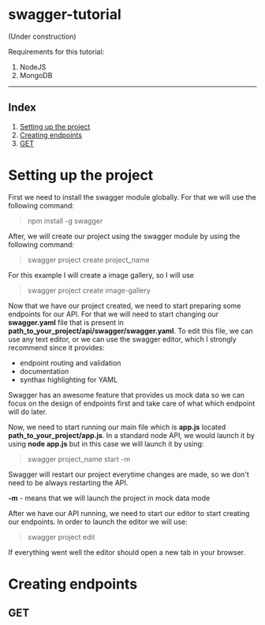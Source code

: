# swagger-tutorial

(Under construction)

Requirements for this tutorial:

1. NodeJS
2. MongoDB

___

## Index

1. [Setting up the project](#setting-up-the-project)
2. [Creating endpoints](#creating-endpoints)
 1. [GET](#GET)

# Setting up the project

First we need to install the swagger module globally. For that we will use the following command:

> npm install -g swagger


After, we will create our project using the swagger module by using the following command:

> swagger project create project_name


For this example I will create a image gallery, so I will use

> swagger project create image-gallery


Now that we have our project created, we need to start preparing some endpoints for our API. For that we will need to start changing our **swagger.yaml** file that is present in **path_to_your_project/api/swagger/swagger.yaml**. To edit this file, we can use any text editor, or we can use the swagger editor, which I strongly recommend since it provides:


* endpoint routing and validation
* documentation
* synthax highlighting for YAML

Swagger has an awesome feature that provides us mock data so we can focus on the design of endpoints first and take care of what which endpoint will do later.

Now, we need to start running our main file which is **app.js** located **path_to_your_project/app.js**. In a standard node API, we would launch it by using **node app.js** but in this case we will launch it by using:

> swagger project_name start -m

Swagger will restart our project everytime changes are made, so we don't need to be always restarting the API.

**-m** - means that we will launch the project in mock data mode

After we have our API running, we need to start our editor to start creating our endpoints. In order to launch the editor we will use:

> swagger project edit

If everything went well the editor should open a new tab in your browser.

# Creating endpoints

## GET
